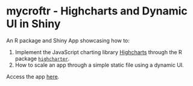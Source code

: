 # mycroftr - Highcharts and Dynamic UI in Shiny

An R package and Shiny App showcasing how to:

1. Implement the JavaScript charting library [Highcharts](http://www.highcharts.com/) through the R package [`highcharter`](http://jkunst.com/highcharter/).
2. How to scale an app through a simple static file using a dynamic UI.

Access the app [here](http://www.apps.akll.io/shiny/mycroft/).
